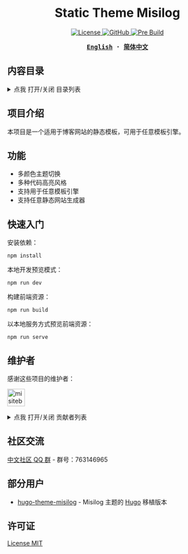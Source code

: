 <h1 align="center">Static Theme Misilog</h1>

<p align="center">
  <a href="https://github.com/misix-themes/static-theme-misilog/blob/main/LICENSE">
    <img alt="License" src="https://img.shields.io/github/license/misix-themes/static-theme-misilog"/>
  </a>
  <a href="https://github.com/misitebao/yakia">
    <img alt="GitHub" src="https://cdn.jsdelivr.net/gh/misitebao/yakia/assets/badge_flat.svg"/>
  </a>
  <a href="https://github.com/misitebao/static-theme-misilog/actions/workflows/pre-build.yml">
    <img alt="Pre Build" src="https://img.shields.io/github/workflow/status/misix-themes/static-theme-misilog/Pre%20Build%20%7C%20预构建/main?logo=github"/>
  </a>
</p>

<div align="center">
<strong>
<samp>

[English](README.md) · [简体中文](README.zh-Hans.md)

</samp>
</strong>
</div>

## 内容目录

<details>
  <summary>点我 打开/关闭 目录列表</summary>

- [国际化](#国际化)
- [内容目录](#内容目录)
- [项目介绍](#项目介绍)
  - [官方网站](#官方网站)
  - [背景](#背景)
- [图形演示](#图形演示)
- [功能](#功能)
- [架构](#架构)
- [快速入门](#快速入门)
- [维护者](#维护者)
- [贡献者](#贡献者)
- [社区交流](#社区交流)
- [部分用户](#部分用户)
- [发布记录](#发布记录)
- [捐赠者](#捐赠者)
- [赞助商](#赞助商)
- [特别感谢](#特别感谢)
- [许可证](#许可证)

</details>

## 项目介绍

本项目是一个适用于博客网站的静态模板，可用于任意模板引擎。

## 功能

- 多颜色主题切换
- 多种代码高亮风格
- 支持用于任意模板引擎
- 支持任意静态网站生成器

## 快速入门

安装依赖：

`npm install`

本地开发预览模式：

`npm run dev`

构建前端资源：

`npm run build`

以本地服务方式预览前端资源：

`npm run serve`

## 维护者

感谢这些项目的维护者：

<a href="https://github.com/misitebao"><img src="https://github.com/misitebao.png" width="40" height="40" alt="misitebao" title="misitebao"/></a>

<details>
  <summary>点我 打开/关闭 贡献者列表</summary>

- [米司特包](https://github.com/misitebao) - 项目作者。

</details>

## 社区交流

<a target="_blank" href="https://qm.qq.com/cgi-bin/qm/qr?k=dBpHFuSL9wRZ7KSk84iRi780ScsOehhB&jump_from=webapi">中文社区 QQ 群</a> - 群号：763146965

## 部分用户

- [hugo-theme-misilog](https://github.com/misitebao/hugo-theme-misilog) - Misilog 主题的 [Hugo](https://github.com/gohugoio/hugo) 移植版本

## 许可证

[License MIT](LICENSE)
